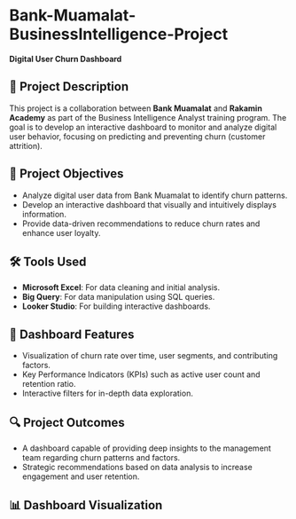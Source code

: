 # Bank-Muamalat-BusinessIntelligence-Project
**Digital User Churn Dashboard**

## 📌 **Project Description**  
This project is a collaboration between **Bank Muamalat** and **Rakamin Academy** as part of the Business Intelligence Analyst training program. The goal is to develop an interactive dashboard to monitor and analyze digital user behavior, focusing on predicting and preventing churn (customer attrition).

## 🚀 **Project Objectives**
- Analyze digital user data from Bank Muamalat to identify churn patterns.  
- Develop an interactive dashboard that visually and intuitively displays information.  
- Provide data-driven recommendations to reduce churn rates and enhance user loyalty.  

## 🛠️ **Tools Used** 
- **Microsoft Excel**: For data cleaning and initial analysis.  
- **Big Query**: For data manipulation using SQL queries.  
- **Looker Studio**: For building interactive dashboards.  

## 🚀 **Dashboard Features**
- Visualization of churn rate over time, user segments, and contributing factors.  
- Key Performance Indicators (KPIs) such as active user count and retention ratio.  
- Interactive filters for in-depth data exploration.  

## 🔍 **Project Outcomes** 
- A dashboard capable of providing deep insights to the management team regarding churn patterns and factors.  
- Strategic recommendations based on data analysis to increase engagement and user retention.  

## 📊 **Dashboard Visualization**

